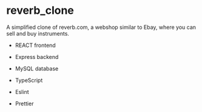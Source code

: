 # reverb_clone

A simplified clone of reverb.com, a webshop similar to Ebay, where you can sell and buy instruments.

- REACT frontend
- Express backend
- MySQL database

- TypeScript
- Eslint
- Prettier
